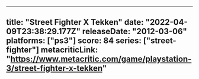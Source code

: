 
---
title: "Street Fighter X Tekken"
date: "2022-04-09T23:38:29.177Z"
releaseDate: "2012-03-06"
platforms: ["ps3"]
score: 84
series: ["street-fighter"]
metacriticLink: "https://www.metacritic.com/game/playstation-3/street-fighter-x-tekken"
---
